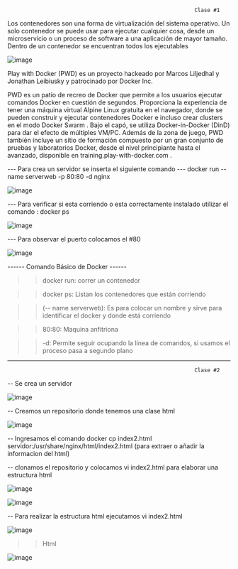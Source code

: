                                                                Clase #1


Los contenedores son una forma de virtualización del sistema operativo. Un solo contenedor se puede usar para ejecutar cualquier cosa, desde un microservicio o un proceso de software a una aplicación de mayor tamaño. Dentro de un contenedor se encuentran todos los ejecutables


![image](https://user-images.githubusercontent.com/91167211/197315447-1ab0d76b-3d98-43f2-904a-f0cb5068db4a.png)




Play with Docker (PWD) es un proyecto hackeado por Marcos Liljedhal y Jonathan Leibiusky y patrocinado por Docker Inc.

PWD es un patio de recreo de Docker que permite a los usuarios ejecutar comandos Docker en cuestión de segundos. Proporciona la experiencia de tener una máquina virtual Alpine Linux gratuita en el navegador, donde se pueden construir y ejecutar contenedores Docker e incluso crear clusters en el modo Docker Swarm . Bajo el capó, se utiliza Docker-in-Docker (DinD) para dar el efecto de múltiples VM/PC. Además de la zona de juego, PWD también incluye un sitio de formación compuesto por un gran conjunto de pruebas y laboratorios Docker, desde el nivel principiante hasta el avanzado, disponible en training.play-with-docker.com .

--- Para crea un servidor se inserta el siguiente comando
--- docker run --name serverweb -p 80:80 -d nginx

![image](https://user-images.githubusercontent.com/91167211/197422234-faa1664b-95f2-4a8d-bcf6-799b21a05e4e.png)


--- Para verificar si esta corriendo o esta correctamente instalado utilizar el comando : docker ps

![image](https://user-images.githubusercontent.com/91167211/197422378-926725da-e654-4b50-b502-10223889add9.png)

--- Para observar el puerto colocamos el #80

![image](https://user-images.githubusercontent.com/91167211/197422525-536896b6-9540-4fae-b716-c0a9c5e89a71.png)

------ Comando Básico de Docker ------

>> docker run: correr un contenedor

>> docker ps: Listan los contenedores que están corriendo

>> (-- name serverweb): Es para colocar un nombre y sirve para identificar el docker y donde está corriendo

>> 80:80: Maquina anfitriona

>> -d: Permite seguir ocupando la línea de comandos, si usamos el proceso pasa a segundo plano


-----------------------------------------------------------------------------------------------------------------------------------------------------------------------


                                                               Clase #2


-- Se crea un servidor

![image](https://user-images.githubusercontent.com/91167211/197425431-8f17650b-e94f-4f14-adcc-efd54f6032d9.png)

-- Creamos un repositorio donde tenemos una clase html

![image](https://user-images.githubusercontent.com/91167211/197425504-44e346df-cb56-4fc1-b9ff-0643ce563ed5.png)

-- Ingresamos el comando docker cp index2.html servidor:/usr/share/nginx/html/index2.html (para extraer o añadir la informacion del html) 

-- clonamos el repositorio y colocamos vi index2.html para elaborar una estructura html

![image](https://user-images.githubusercontent.com/91167211/197425461-e7c3a08f-3780-49c0-a8a5-0cf9e7cbb155.png)


![image](https://user-images.githubusercontent.com/91167211/197425729-c0758309-43b4-49ed-8692-bed8e0641ba5.png)


-- Para realizar la estructura html ejecutamos vi index2.html 

![image](https://user-images.githubusercontent.com/91167211/197426156-6d706623-1c91-4b38-8329-b91859becfbb.png)


>> Html

![image](https://user-images.githubusercontent.com/91167211/197429625-87009898-d090-4bef-9ff9-fd36c5831917.png)

